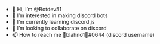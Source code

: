 - 👋 Hi, I’m @Botdev51
- 👀 I’m interested in making discord bots
- 🌱 I’m currently learning discord.js
- 💞️ I’m looking to collaborate on discord
- 📫 How to reach me 💸blahno1💸#0644 (discord username)

<!---
Botdev51/Botdev51 is a ✨ special ✨ repository because its `README.md` (this file) appears on your GitHub profile.
You can click the Preview link to take a look at your changes.
--->
